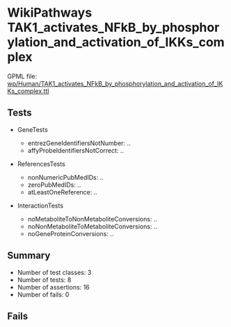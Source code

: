# WikiPathways TAK1_activates_NFkB_by_phosphorylation_and_activation_of_IKKs_complex

GPML file: [wp/Human/TAK1_activates_NFkB_by_phosphorylation_and_activation_of_IKKs_complex.ttl](../wp/Human/TAK1_activates_NFkB_by_phosphorylation_and_activation_of_IKKs_complex.ttl)

## Tests

* GeneTests
    * entrezGeneIdentifiersNotNumber: ..
    * affyProbeIdentifiersNotCorrect: ..

* ReferencesTests
    * nonNumericPubMedIDs: ..
    * zeroPubMedIDs: ..
    * atLeastOneReference: ..

* InteractionTests
    * noMetaboliteToNonMetaboliteConversions: ..
    * noNonMetaboliteToMetaboliteConversions: ..
    * noGeneProteinConversions: ..

## Summary

* Number of test classes: 3
* Number of tests: 8
* Number of assertions: 16
* Number of fails: 0

## Fails

